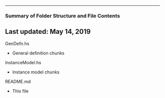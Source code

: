 --------------------------------------------------
### Summary of Folder Structure and File Contents
Last updated: May 14, 2019
--------------------------------------------------

GenDefn.hs
  - General definition chunks

InstanceModel.hs
  - Instance model chunks

README.md
  - This file
